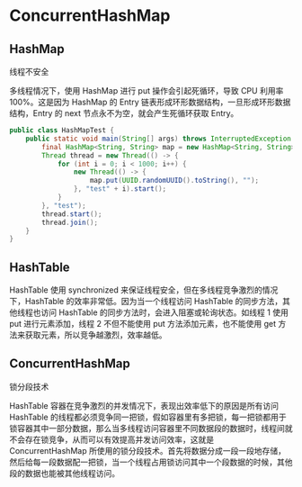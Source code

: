 # ConcurrentHashMap

## HashMap

线程不安全

多线程情况下，使用 HashMap 进行 put 操作会引起死循环，导致 CPU 利用率 100%。这是因为 HashMap 的 Entry 链表形成环形数据结构，一旦形成环形数据结构，Entry 的 next 节点永不为空，就会产生死循环获取 Entry。

```java
public class HashMapTest {
    public static void main(String[] args) throws InterruptedException {
        final HashMap<String, String> map = new HashMap<String, String>(2);
        Thread thread = new Thread(() -> {
            for (int i = 0; i < 1000; i++) {
                new Thread(() -> {
                    map.put(UUID.randomUUID().toString(), "");
                }, "test" + i).start();
            }
        }, "test");
        thread.start();
        thread.join();
    }
}
```

## HashTable

HashTable 使用 synchronized 来保证线程安全，但在多线程竞争激烈的情况下，HashTable 的效率非常低。因为当一个线程访问 HashTable 的同步方法，其他线程也访问 HashTable 的同步方法时，会进入阻塞或轮询状态。如线程 1 使用 put 进行元素添加，线程 2 不但不能使用 put 方法添加元素，也不能使用 get 方法来获取元素，所以竞争越激烈，效率越低。

## ConcurrentHashMap

锁分段技术

HashTable 容器在竞争激烈的并发情况下，表现出效率低下的原因是所有访问 HashTable 的线程都必须竞争同一把锁，假如容器里有多把锁，每一把锁都用于锁容器其中一部分数据，那么当多线程访问容器里不同数据段的数据时，线程间就不会存在锁竞争，从而可以有效提高并发访问效率，这就是 ConcurrentHashMap 所使用的锁分段技术。首先将数据分成一段一段地存储，然后给每一段数据配一把锁，当一个线程占用锁访问其中一个段数据的时候，其他段的数据也能被其他线程访问。

